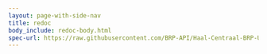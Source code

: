 ```yaml
---
layout: page-with-side-nav
title: redoc
body_include: redoc-body.html
spec-url: https://raw.githubusercontent.com/BRP-API/Haal-Centraal-BRP-Update-API/master/specificatie/genereervariant/openapi.yaml
---
```

<redoc spec-url='{{ page.spec-url}}'></redoc>
